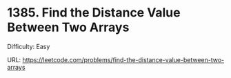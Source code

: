 # 1385. Find the Distance Value Between Two Arrays

Difficulty: Easy

URL: https://leetcode.com/problems/find-the-distance-value-between-two-arrays

